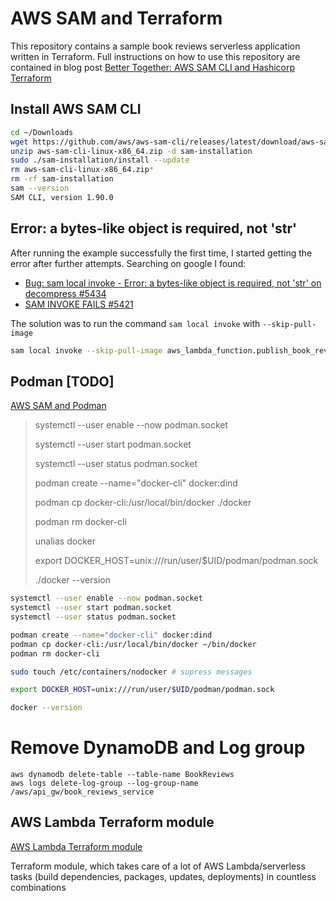 # AWS SAM and Terraform

This repository contains a sample book reviews serverless application written in Terraform. 
Full instructions on how to use this repository are contained in blog post [Better Together: AWS SAM CLI and Hashicorp Terraform](https://aws.amazon.com/blogs/compute/better-together-aws-sam-cli-and-hashicorp-terraform/)

## Install AWS SAM CLI

```bash
cd ~/Downloads
wget https://github.com/aws/aws-sam-cli/releases/latest/download/aws-sam-cli-linux-x86_64.zip
unzip aws-sam-cli-linux-x86_64.zip -d sam-installation
sudo ./sam-installation/install --update
rm aws-sam-cli-linux-x86_64.zip*
rm -rf sam-installation
sam --version
SAM CLI, version 1.90.0
```

## Error: a bytes-like object is required, not 'str'

After running the example successfully the first time, I started getting the error after further attempts.
Searching on google I found:

- [Bug: sam local invoke - Error: a bytes-like object is required, not 'str' on decompress #5434](https://github.com/aws/aws-sam-cli/issues/5434)
- [SAM INVOKE FAILS #5421](https://github.com/aws/aws-sam-cli/issues/5421)

The solution was to run the command `sam local invoke` with `--skip-pull-image` 

```bash
sam local invoke --skip-pull-image aws_lambda_function.publish_book_review -e events/new-review.json --beta-features 
```

## Podman [TODO]

[AWS SAM and Podman](https://www.reddit.com/r/podman/comments/r6ybkw/aws_sam_and_podman/)

> systemctl --user enable --now podman.socket
>
> systemctl --user start podman.socket
>
> systemctl --user status podman.socket
> 
> podman create --name="docker-cli" docker:dind
>
> podman cp docker-cli:/usr/local/bin/docker ./docker
>
> podman rm docker-cli
> 
>
> unalias docker
>
> export DOCKER_HOST=unix:///run/user/$UID/podman/podman.sock
>
> ./docker --version


```bash
systemctl --user enable --now podman.socket
systemctl --user start podman.socket
systemctl --user status podman.socket

podman create --name="docker-cli" docker:dind
podman cp docker-cli:/usr/local/bin/docker ~/bin/docker
podman rm docker-cli

sudo touch /etc/containers/nodocker # supress messages

export DOCKER_HOST=unix:///run/user/$UID/podman/podman.sock

docker --version
```

# Remove DynamoDB and Log group

```
aws dynamodb delete-table --table-name BookReviews
aws logs delete-log-group --log-group-name /aws/api_gw/book_reviews_service
```

## AWS Lambda Terraform module

[AWS Lambda Terraform module](https://registry.terraform.io/modules/terraform-aws-modules/lambda/aws/latest)

Terraform module, which takes care of a lot of AWS Lambda/serverless tasks (build dependencies, packages, updates, deployments) in countless combinations

